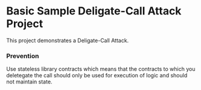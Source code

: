 # Basic Sample Deligate-Call Attack Project

This project demonstrates a Deligate-Call Attack. 

### Prevention

Use stateless library contracts which means that the contracts to which you deletegate the call should only be used for execution of logic and should not maintain state.
```
